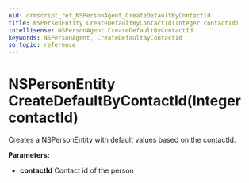 ```yaml
---
uid: crmscript_ref_NSPersonAgent_CreateDefaultByContactId
title: NSPersonEntity CreateDefaultByContactId(Integer contactId)
intellisense: NSPersonAgent.CreateDefaultByContactId
keywords: NSPersonAgent, CreateDefaultByContactId
so.topic: reference
---
```


# NSPersonEntity CreateDefaultByContactId(Integer contactId)

Creates a NSPersonEntity with default values based on the contactId.

**Parameters:**
 - **contactId** Contact id of the person
